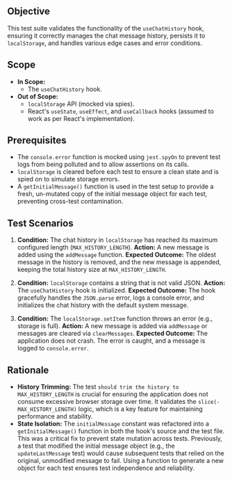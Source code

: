 ## Objective
This test suite validates the functionality of the `useChatHistory` hook, ensuring it correctly manages the chat message history, persists it to `localStorage`, and handles various edge cases and error conditions.

## Scope
- **In Scope:** 
  - The `useChatHistory` hook.
- **Out of Scope:** 
  - `localStorage` API (mocked via spies).
  - React's `useState`, `useEffect`, and `useCallback` hooks (assumed to work as per React's implementation).

## Prerequisites
- The `console.error` function is mocked using `jest.spyOn` to prevent test logs from being polluted and to allow assertions on its calls.
- `localStorage` is cleared before each test to ensure a clean state and is spied on to simulate storage errors.
- A `getInitialMessage()` function is used in the test setup to provide a fresh, un-mutated copy of the initial message object for each test, preventing cross-test contamination.

## Test Scenarios
1.  **Condition:** The chat history in `localStorage` has reached its maximum configured length (`MAX_HISTORY_LENGTH`).
    **Action:** A new message is added using the `addMessage` function.
    **Expected Outcome:** The oldest message in the history is removed, and the new message is appended, keeping the total history size at `MAX_HISTORY_LENGTH`.

2.  **Condition:** `localStorage` contains a string that is not valid JSON.
    **Action:** The `useChatHistory` hook is initialized.
    **Expected Outcome:** The hook gracefully handles the `JSON.parse` error, logs a console error, and initializes the chat history with the default system message.

3.  **Condition:** The `localStorage.setItem` function throws an error (e.g., storage is full).
    **Action:** A new message is added via `addMessage` or messages are cleared via `clearMessages`.
    **Expected Outcome:** The application does not crash. The error is caught, and a message is logged to `console.error`.

## Rationale
- **History Trimming:** The test `should trim the history to MAX_HISTORY_LENGTH` is crucial for ensuring the application does not consume excessive browser storage over time. It validates the `slice(-MAX_HISTORY_LENGTH)` logic, which is a key feature for maintaining performance and stability.
- **State Isolation:** The `initialMessage` constant was refactored into a `getInitialMessage()` function in both the hook's source and the test file. This was a critical fix to prevent state mutation across tests. Previously, a test that modified the initial message object (e.g., the `updateLastMessage` test) would cause subsequent tests that relied on the original, unmodified message to fail. Using a function to generate a new object for each test ensures test independence and reliability.
